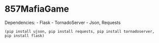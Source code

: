 # 857MafiaGame

Dependencies:
	- Flask
	- TornadoServer
	- Json, Requests


	(pip install ujson, pip install requests, pip install tornadoserver, pip install flask)
